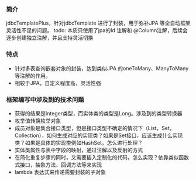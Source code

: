 ### 简介

jdbcTemplatePlus，针对jdbcTemplate 进行了封装，用于弥补JPA 等全自动框架灵活性不足的问题。
todo: 本质只使用了jpa的Id 注解和 @Column注解，后续会逐步创建独立注解，并且支持灵活切换
### 特点

- 针对多表查询嵌套对象的封装，达到类似JPA 的oneToMany、ManyToMany 等注解的作用。
- 相较于JPA，自定义程度高，灵活性强



### 框架编写中涉及到的技术问题

- 获得的结果是Integer类型，而实体类的类型是Long。涉及到的类型转换器
- 枚举值转换枚举对象
- 成员对象是集合接口类型，但是接口类型不确定的情况下（List，Set，Collection），如何生成对应的实现类？如果是Set接口，应该生成什么实现类？如果是具体的实现类例如HashSet，怎么进行处理？
- 实体类属性与表中字段的映射，通过注解以及反射的方式
- 在简化重复步骤的同时，又需要插入定制化的代码，怎么实现？依靠类似函数式接口，抽象方法、回调方法等来实现
- lambda 表达式来传递需要封装的子对象

